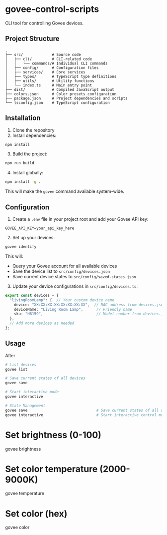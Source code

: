 # govee-control-scripts

CLI tool for controlling Govee devices.

## Project Structure

```
.
├── src/             # Source code
│   ├── cli/         # CLI-related code
│   │   └── commands/# Individual CLI commands
│   ├── config/      # Configuration files
│   ├── services/    # Core services
│   ├── types/       # TypeScript type definitions
│   ├── utils/       # Utility functions
│   └── index.ts     # Main entry point
├── dist/            # Compiled JavaScript output
├── colors.json      # Color presets configuration
├── package.json     # Project dependencies and scripts
└── tsconfig.json    # TypeScript configuration
```

## Installation

1. Clone the repository
2. Install dependencies:
```bash
npm install
```

3. Build the project:
```bash
npm run build
```

4. Install globally:
```bash
npm install -g .
```

This will make the `govee` command available system-wide.

## Configuration

1. Create a `.env` file in your project root and add your Govee API key:
```
GOVEE_API_KEY=your_api_key_here
```

2. Set up your devices:
```bash
govee identify
```

This will:
- Query your Govee account for all available devices
- Save the device list to `src/config/devices.json`
- Save current device states to `src/config/saved-states.json`

3. Update your device configurations in `src/config/devices.ts`:
```typescript
export const devices = {
  "livingRoomLamp": {  // Your custom device name
    device: "XX:XX:XX:XX:XX:XX:XX:XX",  // MAC address from devices.json
    deviceName: "Living Room Lamp",      // Friendly name
    sku: "H6159",                        // Model number from devices.json
  },
  // Add more devices as needed
};
```

## Usage

After 

```bash
# List devices
govee list

# Save current states of all devices
govee save

# Start interactive mode
govee interactive

# State Management
govee save                               # Save current states of all devices
govee interactive                        # Start interactive control mode
```

# Set brightness (0-100)
govee brightness <device-name> <level>

# Set color temperature (2000-9000K)
govee temperature <device-name> <temp>

# Set color (hex)
govee color <device-name> <hex-color>
```

